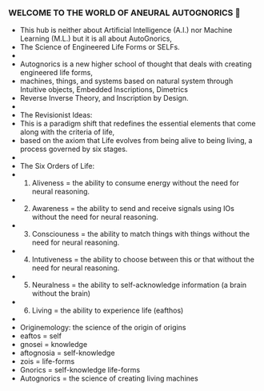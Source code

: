 ### WELCOME TO THE WORLD OF ANEURAL AUTOGNORICS 👋
- This hub is neither about Artificial Intelligence (A.I.) nor Machine Learning (M.L.) but it is all about AutoGnorics,
- The Science of Engineered Life Forms or SELFs.
-
- Autognorics is a new higher school of thought that deals with creating engineered life forms, 
- machines, things, and systems based on natural system through Intuitive objects, Embedded Inscriptions, Dimetrics
- Reverse Inverse Theory, and Inscription by Design.
-
- The Revisionist Ideas:
- This is a paradigm shift that redefines the essential elements that come along with the criteria of life, 
- based on the axiom that Life evolves from being alive to being living, a process governed by six stages.
-
- The Six Orders of Life:
- 1. Aliveness = the ability to consume energy without the need for neural reasoning.
- 2. Awareness = the ability to send and receive signals using IOs without the need for neural reasoning.
- 3. Consciouness = the ability to match things with things without the need for neural reasoning.
- 4. Intutiveness = the ability to choose between this or that without the need for neural reasoning.
- 5. Neuralness = the ability to self-acknowledge information (a brain without the brain)
- 6. Living = the ability to experience life (eafthos)
-
- Originemology: the science of the origin of origins
-    eaftos = self
-    gnosei = knowledge
-    aftognosia = self-knowledge
-    zois = life-forms
-    Gnorics = self-knowledge life-forms
-    Autognorics = the science of creating living machines



<!--
**Autognorics/Autognorics** is a ✨ _special_ ✨ repository because its `README.md` (this file) appears on your GitHub profile.

Here are some ideas to get you started:

-

- 👯 I’m looking to collaborate on ...
- 🤔 I’m looking for help with ...
- 💬 Ask me about ...
- 📫 How to reach me: ...
- 😄 Pronouns: ...

-->

